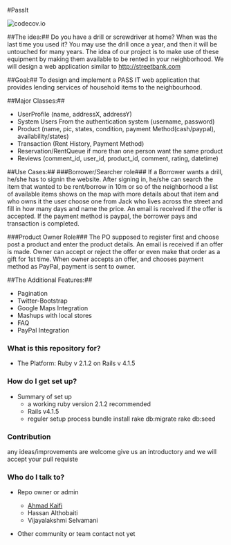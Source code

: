 #PassIt


![codecov.io](https://codecov.io/github/akaifi/PassIt/branch.svg?branch=master)



##The idea:##
Do you have a drill or screwdriver at home? When was the last time you used it? You may use the drill once a year, and then it will be untouched for many years. The idea of our project is to make use of these equipment by making them available to be rented in your neighborhood. We will design a web application similar to http://streetbank.com

##Goal:##
To design and implement a PASS IT web application that provides lending services of household items to the neighbourhood.

##Major Classes:##
* UserProfile (name, addressX, addressY)
* System Users From the authentication system (username, password)
* Product (name, pic, states, condition, payment Method(cash/paypal), availability/states)
* Transaction (Rent History, Payment Method)
* Reservation/RentQueue if more than one person want the same product 
* Reviews  (comment_id, user_id, product_id, comment, rating, datetime)

##Use Cases:##
###Borrower/Searcher role###
If a Borrower wants a drill, he/she has to signin  the website.  After signing in, he/she can search the item that  wanted to be rent/borrow in 10m or so of the neighborhood 
a list of available items shows on the map with more details about that item and who owns it the user choose one from Jack who lives across the street and fill in how many days and name the price.  An email is received if the offer is accepted.  If the payment method is paypal, the borrower pays and transaction is completed.

###Product Owner Role###
The PO supposed to register first  and choose post a product and enter the product details.  An email is received if an offer is made. Owner can accept or reject the offer or even make that order as a gift for 1st time.  When owner accepts an offer, and chooses payment method as PayPal, payment is sent to owner.

##The Additional Features:##
* Pagination
* Twitter-Bootstrap
* Google Maps Integration
* Mashups with local stores
* FAQ
* PayPal Integration

### What is this repository for? ###
* The Platform:
Ruby  v 2.1.2  on Rails  v 4.1.5

### How do I get set up? ###

* Summary of set up
    * a working ruby version 2.1.2 recommended 
    * Rails v4.1.5
    * reguler setup process 
    bundle install
    rake db:migrate
    rake db:seed

### Contribution ###

any ideas/improvements are welcome 
give us an introductory and we will accept your pull requiste 

### Who do I talk to? ###

* Repo owner or admin
     * [Ahmad Kaifi](http://akaifi.github.io)
     * Hassan Althobaiti
     * Vijayalakshmi Selvamani

* Other community or team contact
not yet
